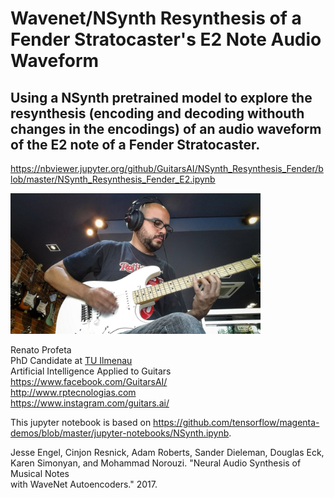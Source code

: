 # Wavenet/NSynth Resynthesis of a Fender Stratocaster's E2 Note Audio Waveform

## Using a NSynth pretrained model to explore the resynthesis (encoding and decoding withouth changes in the encodings) of an audio waveform of the E2 note of a Fender Stratocaster.

https://nbviewer.jupyter.org/github/GuitarsAI/NSynth_Resynthesis_Fender/blob/master/NSynth_Resynthesis_Fender_E2.ipynb

<img src="fender_strato.jpg" width="400">

Renato Profeta<br>
PhD Candidate at [TU Ilmenau](https://www.tu-ilmenau.de/en/applied-media-systems-group/)<br>
Artificial Intelligence Applied to Guitars<br>
https://www.facebook.com/GuitarsAI/<br>
http://www.rptecnologias.com <br>
https://www.instagram.com/guitars.ai/

This jupyter notebook is based on https://github.com/tensorflow/magenta-demos/blob/master/jupyter-notebooks/NSynth.ipynb.

Jesse Engel, Cinjon Resnick, Adam Roberts, Sander Dieleman, Douglas Eck,<br>
  Karen Simonyan, and Mohammad Norouzi. "Neural Audio Synthesis of Musical Notes<br>
  with WaveNet Autoencoders." 2017.<br>
